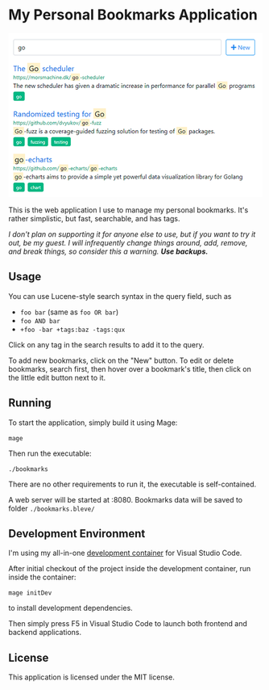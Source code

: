 My Personal Bookmarks Application
=================================

![Screenshot](bookmarks.png)

This is the web application I use to manage my personal bookmarks. It's rather simplistic, but fast,
searchable, and has tags.

*I don't plan on supporting it for anyone else to use, but if you want to try it out, be my guest.
I will infrequently change things around, add, remove, and break things, so consider this a warning.
**Use backups.***


Usage
-----

You can use Lucene-style search syntax in the query field, such as

- `foo bar` (same as `foo OR bar`)
- `foo AND bar`
- `+foo -bar +tags:baz -tags:qux`

Click on any tag in the search results to add it to the query.

To add new bookmarks, click on the "New" button. To edit or delete bookmarks, search first, then hover over
a bookmark's title, then click on the little edit button next to it.


Running
-------

To start the application, simply build it using Mage:

```shell
mage
```

Then run the executable:

```shell
./bookmarks
```

There are no other requirements to run it, the executable is self-contained.

A web server will be started at :8080. Bookmarks data will be saved to folder `./bookmarks.bleve/`


Development Environment
-----------------------

I'm using my all-in-one [development container] for Visual Studio Code.

After initial checkout of the project inside the development container, run inside the container:

```shell
mage initDev
```

to install development dependencies.

Then simply press F5 in Visual Studio Code to launch both frontend and backend applications.


License
-------

This application is licensed under the MIT license.



[development container]: https://github.com/blizzy78/dev-container
